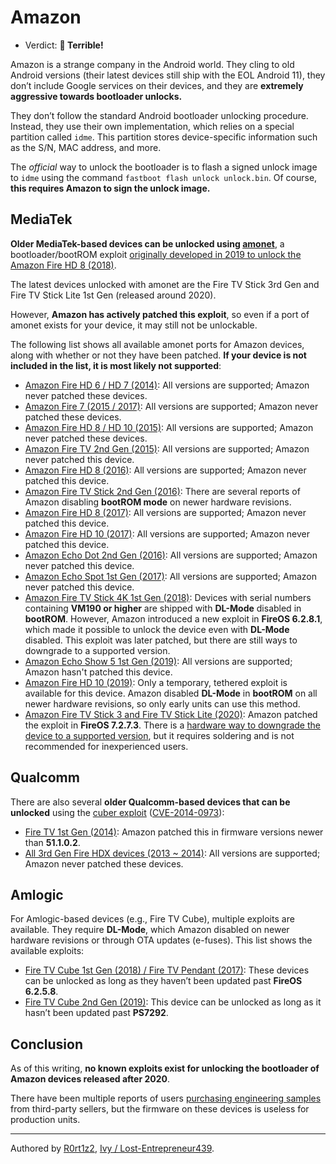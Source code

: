 # Amazon

- Verdict: **🍅 Terrible!**

Amazon is a strange company in the Android world. They cling to old Android versions (their latest devices still ship with the EOL Android 11), they don’t include Google services on their devices, and they are **extremely aggressive towards bootloader unlocks.**

They don’t follow the standard Android bootloader unlocking procedure. Instead, they use their own implementation, which relies on a special partition called `idme`. This partition stores device-specific information such as the S/N, MAC address, and more.

The *official* way to unlock the bootloader is to flash a signed unlock image to `idme` using the command `fastboot flash unlock unlock.bin`. Of course, **this requires Amazon to sign the unlock image.**

## MediaTek
**Older MediaTek-based devices can be unlocked using [amonet]**, a bootloader/bootROM exploit [originally developed in 2019 to unlock the Amazon Fire HD 8 (2018)].

The latest devices unlocked with amonet are the Fire TV Stick 3rd Gen and Fire TV Stick Lite 1st Gen (released around 2020).

However, **Amazon has actively patched this exploit**, so even if a port of amonet exists for your device, it may still not be unlockable.

The following list shows all available amonet ports for Amazon devices, along with whether or not they have been patched. **If your device is not included in the list, it is most likely not supported**:  

- [Amazon Fire HD 6 / HD 7 (2014)]: All versions are supported; Amazon never patched these devices.
- [Amazon Fire 7 (2015 / 2017)]: All versions are supported; Amazon never patched these devices.  
- [Amazon Fire HD 8 / HD 10 (2015)]: All versions are supported; Amazon never patched these devices.  
- [Amazon Fire TV 2nd Gen (2015)]: All versions are supported; Amazon never patched this device.  
- [Amazon Fire HD 8 (2016)]: All versions are supported; Amazon never patched this device.  
- [Amazon Fire TV Stick 2nd Gen (2016)]: There are several reports of Amazon disabling **bootROM mode** on newer hardware revisions.  
- [Amazon Fire HD 8 (2017)]: All versions are supported; Amazon never patched this device.  
- [Amazon Fire HD 10 (2017)]: All versions are supported; Amazon never patched this device.
- [Amazon Echo Dot 2nd Gen (2016)]: All versions are supported; Amazon never patched this device.
- [Amazon Echo Spot 1st Gen (2017)]: All versions are supported; Amazon never patched this device.
- [Amazon Fire TV Stick 4K 1st Gen (2018)]: Devices with serial numbers containing **VM190 or higher** are shipped with **DL-Mode** disabled in **bootROM**. However, Amazon introduced a new exploit in **FireOS 6.2.8.1**, which made it possible to unlock the device even with **DL-Mode** disabled. This exploit was later patched, but there are still ways to downgrade to a supported version.  
- [Amazon Echo Show 5 1st Gen (2019)]: All versions are supported; Amazon hasn't patched this device.
- [Amazon Fire HD 10 (2019)]: Only a temporary, tethered exploit is available for this device. Amazon disabled **DL-Mode** in **bootROM** on all newer hardware revisions, so only early units can use this method.  
- [Amazon Fire TV Stick 3 and Fire TV Stick Lite (2020)]: Amazon patched the exploit in **FireOS 7.2.7.3**. There is a [hardware way to downgrade the device to a supported version], but it requires soldering and is not recommended for inexperienced users.  

## Qualcomm

There are also several **older Qualcomm-based devices that can be unlocked** using the [cuber exploit] ([CVE-2014-0973]):  

- [Fire TV 1st Gen (2014)]: Amazon patched this in firmware versions newer than **51.1.0.2**.  
- [All 3rd Gen Fire HDX devices (2013 ~ 2014)]: All versions are supported; Amazon never patched these devices.  

## Amlogic

For Amlogic-based devices (e.g., Fire TV Cube), multiple exploits are available. They require **DL-Mode**, which Amazon disabled on newer hardware revisions or through OTA updates (e-fuses). This list shows the available exploits:  

- [Fire TV Cube 1st Gen (2018) / Fire TV Pendant (2017)]: These devices can be unlocked as long as they haven’t been updated past **FireOS 6.2.5.8**.  
- [Fire TV Cube 2nd Gen (2019)]: This device can be unlocked as long as it hasn’t been updated past **PS7292**.  

## Conclusion

As of this writing, **no known exploits exist for unlocking the bootloader of Amazon devices released after 2020**.  

There have been multiple reports of users [purchasing engineering samples] from third-party sellers, but the firmware on these devices is useless for production units.

---

Authored by [R0rt1z2](https://github.com/R0rt1z2), [Ivy / Lost-Entrepreneur439](https://github.com/Lost-Entrepreneur439).<br/>

[XDA Forums]:https://xdaforums.com/  

[All 3rd Gen Fire HDX devices (2013 ~ 2014)]:https://xdaforums.com/t/dev-bootloader-unlock-procedure-and-software.3030281  
[Fire TV 1st Gen (2014)]:https://xdaforums.com/t/firetv-1-bueller-full-bootloader-unlock.3031867  
[CVE-2014-0973]:https://nvd.nist.gov/vuln/detail/CVE-2014-0973  
[Cuber exploit]:https://github.com/dpeddi/Cuber  
[amonet]:https://github.com/chaosmaster/amonet  
[originally developed in 2019 to unlock the Amazon Fire HD 8 (2018)]:https://www.aftvnews.com/latest-2018-version-of-amazons-fire-hd-8-tablet-has-been-rooted-with-unlocked-bootloader/  
[Amazon Fire HD 6 / HD 7 (2014)]:https://xdaforums.com/t/unlock-root-twrp-unbrick-fire-hd7-hd6-ariel.4679761/  
[Amazon Fire 7 (2015 / 2017)]:https://xdaforums.com/t/unlock-root-twrp-unbrick-downgrade-fire-7-ford-and-austin.3899860/  
[Amazon Fire HD 8 / HD 10 (2015)]:https://xdaforums.com/t/unlock-root-twrp-unbrick-fire-hd-8-10-2015-thebes-and-memphis.4680312/  
[Amazon Fire HD 8 (2016)]:https://xdaforums.com/t/unlock-root-twrp-unbrick-fire-hd-8-2016-giza.4303443/  
[Amazon Fire HD 8 (2017)]:https://xdaforums.com/t/unlock-root-twrp-unbrick-fire-hd-8-2017-douglas.3962846/  
[Amazon Fire HD 10 (2017)]:https://xdaforums.com/t/unlock-root-twrp-unbrick-fire-hd-10-2017-suez.3913639/
[Amazon Echo Spot 1st Gen (2017)]:https://xdaforums.com/t/unlock-root-twrp-unbrick-amazon-echo-spot-2017-rook.4754878/
[Amazon Fire TV 2nd Gen (2015)]:https://xdaforums.com/t/unlock-root-twrp-unbrick-firetv-2-sloane.4222331/  
[Amazon Fire TV Stick 2nd Gen (2016)]:https://xdaforums.com/t/unlock-root-twrp-unbrick-fire-tv-stick-2nd-gen-tank.3907002/  
[Amazon Fire TV Stick 4K 1st Gen (2018)]:https://xdaforums.com/t/unlock-root-twrp-unbrick-fire-tv-stick-4k-mantis.3978459/  
[Amazon Fire HD 10 (2019)]:https://xdaforums.com/t/new-fire-hd10-2019-bootless-root-method-bootloader-unlock-brainstorming.3979343/page-40#post-86371571  
[Amazon Fire TV Stick 3 and Fire TV Stick Lite (2020)]:https://xdaforums.com/t/unlock-root-twrp-unbrick-fire-tv-stick-3-and-fire-tv-stick-lite-sheldon-p.4410297/  
[hardware way to downgrade the device to a supported version]:https://xdaforums.com/t/unlock-root-twrp-unbrick-fire-tv-stick-3-and-fire-tv-stick-lite-sheldon-p.4410297/page-47#post-89960237  
[Fire TV Cube 1st Gen (2018) / Fire TV Pendant (2017)]:https://xdaforums.com/t/root-rooting-the-firetv-cube-and-pendant-with-firefu.3861272/  
[Fire TV Cube 2nd Gen (2019)]:https://xdaforums.com/t/unlock-root-twrp-unbrick-firetv-2nd-gen-cube-raven-ps7242.4445971/  
[purchasing engineering samples]:https://xdaforums.com/t/fire-hd-8-9th-generation-onyx-engineering-sample-with-root-access-full-fastboot.4121709/  
[Amazon Echo Dot 2nd Gen (2016)]:https://xdaforums.com/t/unlock-root-twrp-unbrick-amazon-echo-dot-2nd-gen-2016-biscuit.4761416
[Amazon Echo Show 5 1st Gen (2019)]:https://xdaforums.com/t/unlock-root-twrp-unbrick-amazon-echo-show-5-1st-gen-2019-checkers.4762900/
